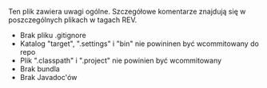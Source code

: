 Ten plik zawiera uwagi ogólne. Szczegółowe komentarze znajdują się w poszczególnych plikach w tagach REV.

* Brak pliku .gitignore
* Katalog "target", ".settings" i "bin" nie powininen być wcommitowany do repo
* Plik ".classpath" i ".project" nie powinien być wcommitowany
* Brak bundla
* Brak Javadoc'ów
